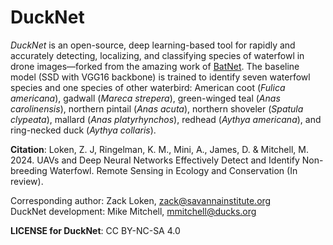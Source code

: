 # DuckNet

*DuckNet* is an open-source, deep learning-based tool for rapidly and accurately detecting, localizing, and classifying species of waterfowl in drone images—forked from the amazing work of [BatNet](https://github.com/GabiK-bat/BatNet). The baseline model (SSD with VGG16 backbone) is trained to identify seven waterfowl species and one species of other waterbird: American coot (*Fulica americana*), gadwall (*Mareca strepera*), green-winged teal (*Anas carolinensis*), northern pintail (*Anas acuta*), northern shoveler (*Spatula clypeata*), mallard (*Anas platyrhynchos*), redhead (*Aythya americana*), and ring-necked duck (*Aythya collaris*).


**Citation**:
Loken, Z. J, Ringelman, K. M., Mini, A., James, D. & Mitchell, M. 2024. UAVs and Deep Neural Networks Effectively Detect and Identify Non-breeding Waterfowl. Remote Sensing in Ecology and Conservation (In review). 

Corresponding author: Zack Loken, zack@savannainstitute.org   
DuckNet development: Mike Mitchell, mmitchell@ducks.org

**LICENSE for DuckNet**: CC BY-NC-SA 4.0
